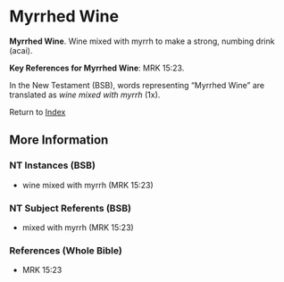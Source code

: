# Myrrhed Wine
**Myrrhed Wine**. 
Wine mixed with myrrh to make a strong, numbing drink (acai). 


**Key References for Myrrhed Wine**: 
MRK 15:23. 




In the New Testament (BSB), words representing “Myrrhed Wine” are translated as 
*wine mixed with myrrh* (1x). 


Return to [Index](00-Index.md)

## More Information

### NT Instances (BSB)

* wine mixed with myrrh (MRK 15:23)



### NT Subject Referents (BSB)

* mixed with myrrh (MRK 15:23)



### References (Whole Bible)

* MRK 15:23



